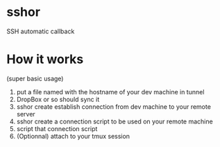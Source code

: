 sshor
=====

SSH automatic callback


# How it works

(super basic usage)

1. put a file named with the hostname of your dev machine in tunnel 
1. DropBox or so should sync it
1. sshor create establish connection from dev machine to your remote server
1. sshor create a connection script to be used on your remote machine
1. script that connection script
1. (Optionnal) attach to your tmux session

